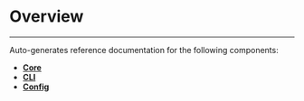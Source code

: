# Overview

---

Auto-generates reference documentation for the following components:

- __[Core](./core.md)__
- __[CLI](./cli.md)__
- __[Config](./configuration.md)__
